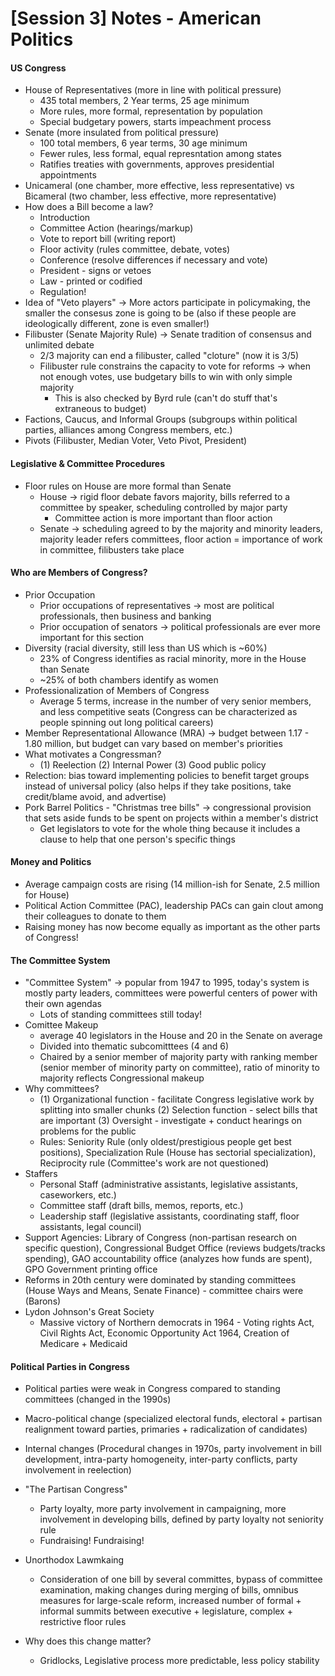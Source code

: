 # [Session 3] Notes - American Politics

#### US Congress

- House of Representatives (more in line with political pressure)
  - 435 total members, 2 Year terms, 25 age minimum
  - More rules, more formal, representation by population
  - Special budgetary powers, starts impeachment process
- Senate (more insulated from political pressure)
  - 100 total members, 6 year terms, 30 age minimum
  - Fewer rules, less formal, equal represntation among states
  - Ratifies treaties with governments, approves presidential appointments
- Unicameral (one chamber, more effective, less representative) vs Bicameral (two chamber, less effective, more representative)
- How does a Bill become a law?
  - Introduction
  - Committee Action (hearings/markup)
  - Vote to report bill (writing report)
  - Floor activity (rules committee, debate, votes)
  - Conference (resolve differences if necessary and vote)
  - President - signs or vetoes
  - Law - printed or codified
  - Regulation!
- Idea of "Veto players" $\rightarrow$ More actors participate in policymaking, the smaller the consesus zone is going to be (also if these people are ideologically different, zone is even smaller!)
- Filibuster (Senate Majority Rule) $\rightarrow$ Senate tradition of consensus and unlimited debate
  - 2/3 majority can end a filibuster, called "cloture" (now it is 3/5)
  - Filibuster rule constrains the capacity to vote for reforms $\rightarrow$ when not enough votes, use budgetary bills to win with only simple majority
    - This is also checked by Byrd rule (can't do stuff that's extraneous to budget)
- Factions, Caucus, and Informal Groups (subgroups within political parties, alliances among Congress members, etc.)
- Pivots (Filibuster, Median Voter, Veto Pivot, President)

#### Legislative & Committee Procedures

- Floor rules on House are more formal than Senate
  - House $\rightarrow$ rigid floor debate favors majority, bills referred to a committee by speaker, scheduling controlled by major party
    - Committee action is more important than floor action
  - Senate $\rightarrow$ scheduling agreed to by the majority and minority leaders, majority leader refers committees, floor action = importance of work in committee, filibusters take place

#### Who are Members of Congress?

- Prior Occupation
  - Prior occupations of representatives $\rightarrow$ most are political professionals, then business and banking
  - Prior occupation of senators $\rightarrow$ political professionals are ever more important for this section
- Diversity (racial diversity, still less than US which is ~60%)
  - 23% of Congress identifies as racial minority, more in the House than Senate
  - ~25% of both chambers identify as women
- Professionalization of Members of Congress
  - Average 5 terms, increase in the number of very senior members, and less competitive seats (Congress can be characterized as people spinning out long political careers)
- Member Representational Allowance (MRA) $\rightarrow$ budget between 1.17 - 1.80 million, but budget can vary based on member's priorities
- What motivates a Congressman?
  - (1) Reelection (2) Internal Power (3) Good public policy
- Relection: bias toward implementing policies to benefit target groups instead of universal policy (also helps if they take positions, take credit/blame avoid, and advertise)
- Pork Barrel Politics - "Christmas tree bills" $\rightarrow$ congressional provision that sets aside funds to be spent on projects within a member's district
  - Get legislators to vote for the whole thing because it includes a clause to help that one person's specific things

#### Money and Politics

- Average campaign costs are rising (14 million-ish for Senate, 2.5 million for House)
- Political Action Committee (PAC), leadership PACs can gain clout among their colleagues to donate to them
- Raising money has now become equally as important as the other parts of Congress!

#### The Committee System

- "Committee System" $\rightarrow$ popular from 1947 to 1995, today's system is mostly party leaders, committees were powerful centers of power with their own agendas
  - Lots of standing committees still today!
- Comittee Makeup
  - average 40 legislators in the House and 20 in the Senate on average
  - Divided into thematic subcomitttees (4 and 6)
  - Chaired by a senior member of majority party with ranking member (senior member of minority party on committee), ratio of minority to majority reflects Congressional makeup
- Why committees?
  - (1) Organizational function - facilitate Congress legislative work by splitting into smaller chunks (2) Selection function - select bills that are important (3) Oversight - investigate + conduct hearings on problems for the public
  - Rules: Seniority Rule (only oldest/prestigious people get best positions), Specialization Rule (House has sectorial specialization), Reciprocity rule (Committee's work are not questioned)
- Staffers
  - Personal Staff (administrative assistants, legislative assistants, caseworkers, etc.)
  - Committee staff (draft bills, memos, reports, etc.)
  - Leadership staff (legislative assistants, coordinating staff, floor assistants, legal council)
- Support Agencies: Library of Congress (non-partisan research on specific question), Congressional Budget Office (reviews budgets/tracks spending), GAO accountability office (analyzes how funds are spent), GPO Government printing office 
- Reforms in 20th century were dominated by standing committees (House Ways and Means, Senate Finance) - committee chairs were (Barons)
- Lydon Johnson's Great Society
  - Massive victory of Northern democrats in 1964 - Voting rights Act, Civil Rights Act, Economic Opportunity Act 1964, Creation of Medicare + Medicaid

#### Political Parties in Congress

- Political parties were weak in Congress compared to standing committees (changed in the 1990s)
- Macro-political change (specialized electoral funds, electoral + partisan realignment toward parties, primaries + radicalization of candidates)
- Internal changes (Procedural changes in 1970s, party involvement in bill development, intra-party homogeneity, inter-party conflicts, party involvement in reelection)

- "The Partisan Congress"
  - Party loyalty, more party involvement in campaigning, more involvement in developing bills, defined by party loyalty not seniority rule
  - Fundraising! Fundraising!
- Unorthodox Lawmkaing
  - Consideration of one bill by several committes, bypass of committee examination, making changes during merging of bills, omnibus measures for large-scale reform, increased number of formal + informal summits between executive + legislature, complex + restrictive floor rules
- Why does this change matter?
  - Gridlocks, Legislative process more predictable, less policy stability



